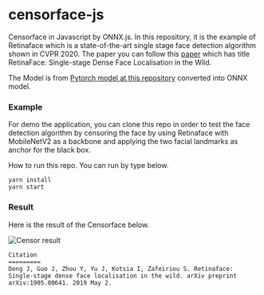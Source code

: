 # censorface-js
Censorface in Javascript by ONNX.js. In this repository, it is the example of Retinaface which is a state-of-the-art single stage face detection algorithm shown in CVPR 2020.
The paper you can follow this [paper](https://arxiv.org/abs/1905.00641) which has title RetinaFace: Single-stage Dense Face Localisation in the Wild.

The Model is from [Pytorch model at this repository](https://github.com/biubug6/Pytorch_Retinaface) converted into ONNX model.

### Example
For demo the application, you can clone this repo in order to test the face detection algorithm by censoring the face by
using Retinaface with MobileNetV2 as a backbone and applying the two facial landmarks as anchor for the black box.

How to run this repo. You can run by type below.

```
yarn install
yarn start
```

### Result
Here is the result of the Censorface below.

![Censor result](https://github.com/nickuntitled/censorface-js/blob/censorface/result.png?raw=true "Censor Result")

```
Citation
=========
Deng J, Guo J, Zhou Y, Yu J, Kotsia I, Zafeiriou S. Retinaface: Single-stage dense face localisation in the wild. arXiv preprint arXiv:1905.00641. 2019 May 2.
```
